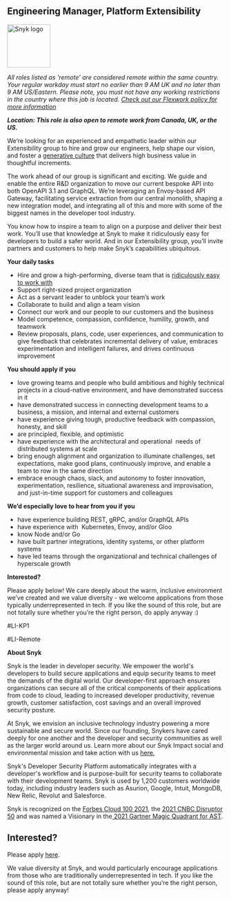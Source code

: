 Engineering Manager, Platform Extensibility
---

<img src="https://res.cloudinary.com/snyk/image/upload/v1537345894/press-kit/brand/logo-black.png" width="100" alt="Snyk logo" />

<p><em><span style="font-weight: 400;">All roles listed as ‘remote’ are considered remote within the same country. Your regular workday must start no earlier than 9 AM UK and no later than 9 AM US/Eastern. Please note, you must not have any working restrictions in the country where this job is located. </span></em><a href="https://snyk.io/blog/introducing-flex-work-the-future-of-work-at-snyk/"><em><span style="font-weight: 400;">Check out our Flexwork policy for more information</span></em></a></p>
<p><strong><em>Location: This role is also open to remote work from Canada, UK, or the US.</em></strong></p>
<p><span style="font-weight: 400;">We’re looking for an experienced and empathetic leader within our Extensibility group to hire and grow our engineers, help shape our vision, and foster a </span><a href="https://cloud.google.com/architecture/devops/devops-culture-westrum-organizational-culture"><span style="font-weight: 400;">generative culture</span></a><span style="font-weight: 400;"> that delivers high business value in thoughtful increments.</span></p>
<p><span style="font-weight: 400;">The work ahead of our group is significant and exciting. We guide and enable the entire R&amp;D organization to move our current bespoke API into both OpenAPI 3.1 and GraphQL. We’re leveraging an Envoy-based API Gateway, facilitating service extraction from our central monolith, shaping a new integration model, and integrating all of this and more with some of the biggest names in the developer tool industry.</span></p>
<p><span style="font-weight: 400;">You know how to inspire a team to align on a purpose and deliver their best work. You’ll use that knowledge at Snyk to make it ridiculously easy for developers to build a safer world. And in our Extensibility group, you’ll invite partners and customers to help make Snyk’s capabilities ubiquitous.</span></p>
<p><strong>Your daily tasks</strong></p>
<ul>
<li style="font-weight: 400;"><span style="font-weight: 400;">Hire and grow a high-performing, diverse team that is </span><a href="https://snyk.io/blog/snyks-defining-values/"><span style="font-weight: 400;">ridiculously easy to work with</span></a></li>
<li style="font-weight: 400;"><span style="font-weight: 400;">Support right-sized project organization</span></li>
<li style="font-weight: 400;"><span style="font-weight: 400;">Act as a servant leader to unblock your team’s work</span></li>
<li style="font-weight: 400;"><span style="font-weight: 400;">Collaborate to build and align a team vision</span></li>
<li style="font-weight: 400;"><span style="font-weight: 400;">Connect our work and our people to our customers and the business</span></li>
<li style="font-weight: 400;"><span style="font-weight: 400;">Model competence, compassion, confidence, humility, growth, and teamwork</span></li>
<li style="font-weight: 400;"><span style="font-weight: 400;">Review proposals, plans, code, user experiences, and communication to give feedback that celebrates incremental delivery of value, embraces experimentation and intelligent failures, and drives continuous improvement</span></li>
</ul>
<p><strong>You should apply if you</strong></p>
<ul>
<li style="font-weight: 400;"><span style="font-weight: 400;">love growing teams and people who build ambitious and highly technical projects in a cloud-native environment, and have demonstrated success in it</span></li>
<li style="font-weight: 400;"><span style="font-weight: 400;">have demonstrated success in connecting development teams to a business, a mission, and internal and external customers</span></li>
<li style="font-weight: 400;"><span style="font-weight: 400;">have experience giving tough, productive feedback with compassion, honesty, and skill</span></li>
<li style="font-weight: 400;"><span style="font-weight: 400;">are principled, flexible, and optimistic</span></li>
<li style="font-weight: 400;"><span style="font-weight: 400;">have experience with the architectural and operational&nbsp; needs of distributed systems at scale</span></li>
<li style="font-weight: 400;"><span style="font-weight: 400;">bring enough alignment and organization to illuminate challenges, set expectations, make good plans, continuously improve, and enable a team to row in the same direction</span></li>
<li style="font-weight: 400;"><span style="font-weight: 400;">embrace enough chaos, slack, and autonomy to foster innovation, experimentation, resilience, situational awareness and improvisation, and just-in-time support for customers and colleagues</span></li>
</ul>
<p><strong>We’d especially love to hear from you if you</strong></p>
<ul>
<li style="font-weight: 400;"><span style="font-weight: 400;">have experience building REST, gRPC, and/or GraphQL APIs</span></li>
<li style="font-weight: 400;"><span style="font-weight: 400;">have experience with&nbsp; Kubernetes, Envoy, and/or Gloo</span></li>
<li style="font-weight: 400;"><span style="font-weight: 400;">know Node and/or Go</span></li>
<li style="font-weight: 400;"><span style="font-weight: 400;">have built partner integrations, identity systems, or other platform systems</span></li>
<li style="font-weight: 400;"><span style="font-weight: 400;">have led teams through the organizational and technical challenges of hyperscale growth</span></li>
</ul>
<p><strong>Interested?</strong></p>
<p><span style="font-weight: 400;">Please apply below! We care deeply about the warm, inclusive environment we’ve created and we value diversity - we welcome applications from those typically underrepresented in tech. If you like the sound of this role, but are not totally sure whether you’re the right person, do apply anyway :)</span></p>
<p><span style="font-weight: 400;">#LI-KP1</span></p>
<p><span style="font-weight: 400;">#LI-Remote</span></p><div class="content-conclusion"><p><strong>About Snyk</strong></p>
<p><span style="font-weight: 400;">Snyk is the leader in developer security. We empower the world's developers to build secure applications and equip security teams to meet the demands of the digital world. Our developer-first approach ensures organizations can secure all of the critical components of their applications from code to cloud, leading to increased developer productivity, revenue growth, customer satisfaction, cost savings and an overall improved security posture.&nbsp;</span></p>
<p><span style="font-weight: 400;">At Snyk, we envision an inclusive technology industry powering a more sustainable and secure world.</span> <span style="font-weight: 400;">Since our founding, Snykers have cared deeply for one another and the developer and security communities as well as the larger world around us. Learn more about our Snyk Impact social and environmental mission and take action with us </span><a href="https://snyk.io/about/snyk-impact/"><span style="font-weight: 400;">here.</span></a></p>
<p><span style="font-weight: 400;">Snyk's Developer Security Platform automatically integrates with a developer's workflow and is purpose-built for security teams to collaborate with their development teams. Snyk is used by 1,200 customers worldwide today, including industry leaders such as Asurion, Google, Intuit, MongoDB, New Relic, Revolut and Salesforce.</span></p>
<p><span style="font-weight: 400;">Snyk is recognized on the </span><a href="https://www.forbes.com/cloud100/#6f24b5ba5f94"><span style="font-weight: 400;">Forbes Cloud 100 2021</span></a><span style="font-weight: 400;">, the </span><a href="https://www.cnbc.com/2021/05/25/these-are-the-2021-cnbc-disruptor-50-companies.html"><span style="font-weight: 400;">2021 CNBC Disruptor 50</span></a><span style="font-weight: 400;"> and was named a Visionary in the</span><a href="https://snyk.io/blog/snyk-visionary-2021-gartner-magic-quadrant-for-ast/"><span style="font-weight: 400;"> 2021 Gartner Magic Quadrant for AST</span></a><span style="font-weight: 400;">.</span></p></div>

Interested?
---

Please apply [here](https://boards.greenhouse.io/snyk/jobs/5464503002#app).

We value diversity at Snyk, and would particularly encourage applications from those who are traditionally underrepresented in tech.
If you like the sound of this role, but are not totally sure whether you’re the right person, please apply anyway!
